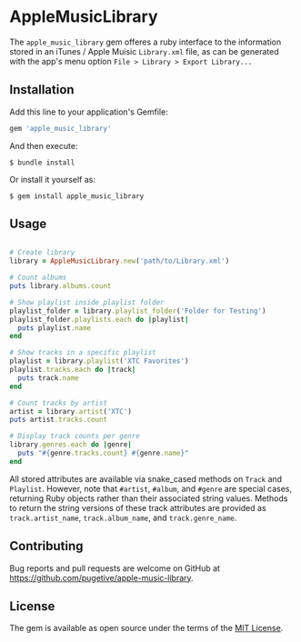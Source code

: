 # AppleMusicLibrary

The `apple_music_library` gem offeres a ruby interface to the information stored in an iTunes / Apple Muisic `Library.xml` file, as can be generated with the app's menu option `File > Library > Export Library...`

## Installation

Add this line to your application's Gemfile:

```ruby
gem 'apple_music_library'
```

And then execute:

    $ bundle install

Or install it yourself as:

    $ gem install apple_music_library

## Usage

```ruby

# Create library
library = AppleMusicLibrary.new('path/to/Library.xml')

# Count albums
puts library.albums.count

# Show playlist inside playlist folder
playlist_folder = library.playlist_folder('Folder for Testing')
playlist_folder.playlists.each do |playlist|
  puts playlist.name
end

# Show tracks in a specific playlist
playlist = library.playlist('XTC Favorites')
playlist.tracks.each do |track|
  puts track.name
end

# Count tracks by artist
artist = library.artist('XTC')
puts artist.tracks.count

# Display track counts per genre
library.genres.each do |genre|
  puts "#{genre.tracks.count} #{genre.name}"
end
```
All stored attributes are available via snake_cased methods on `Track` and `Playlist`. However, note that `#artist`, `#album`, and `#genre` are special cases, returning Ruby objects rather than their associated string values. Methods to return the string versions of these track attributes are provided as `track.artist_name`, `track.album_name`, and `track.genre_name`.

## Contributing

Bug reports and pull requests are welcome on GitHub at https://github.com/pugetive/apple-music-library.

## License

The gem is available as open source under the terms of the [MIT License](https://opensource.org/licenses/MIT).

